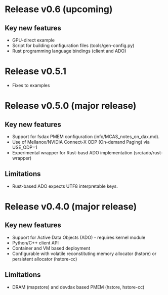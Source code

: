 # Release v0.6 (upcoming)

## Key new features
* GPU-direct example
* Script for building configuration files (tools/gen-config.py)
* Rust programming language bindings (client and ADO)

# Release v0.5.1

* Fixes to examples

# Release v0.5.0 (major release)

## Key new features

* Support for fsdax PMEM configuration (info/MCAS_notes_on_dax.md).
* Use of Mellanox/NVIDIA Connect-X ODP (On-demand Paging) via USE_ODP=1
* Experimental wrapper for Rust-basd ADO implementation (src/ado/rust-wrapper)

## Limitations

* Rust-based ADO expects UTF8 interpretable keys.

# Release v0.4.0 (major release)

## Key new features

* Support for Active Data Objects (ADO) - requires kernel module
* Python/C++ client API
* Container and VM based deployment
* Configurable with volatile reconstituting memory allocator (hstore) or persistent allocator (hstore-cc)

## Limitations

* DRAM (mapstore) and devdax based PMEM (hstore, hstore-cc)
